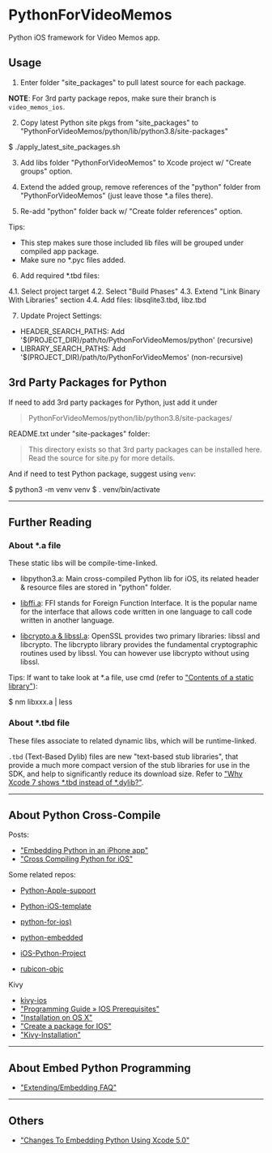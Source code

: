 # PythonForVideoMemos

Python iOS framework for Video Memos app.

## Usage

1. Enter folder "site_packages" to pull latest source for each package.

  **NOTE**: For 3rd party package repos, make sure their branch is `video_memos_ios`.

2. Copy latest Python site pkgs from "site_packages" to "PythonForVideoMemos/python/lib/python3.8/site-packages"

  $ ./apply_latest_site_packages.sh

3. Add libs folder "PythonForVideoMemos" to Xcode project w/ "Create groups" option.

4. Extend the added group, remove references of the "python" folder from "PythonForVideoMemos" (just leave those *.a files there).

5. Re-add "python" folder back w/ "Create folder references" option.

  Tips:
  - This step makes sure those included lib files will be grouped under compiled app package.
  - Make sure no *.pyc files added.

6. Add required *.tbd files:

  4.1. Select project target
  4.2. Select "Build Phases"
  4.3. Extend "Link Binary With Libraries" section
  4.4. Add files: libsqlite3.tbd, libz.tbd

7. Update Project Settings:

  - HEADER_SEARCH_PATHS:  Add '$(PROJECT_DIR)/path/to/PythonForVideoMemos/python' (recursive)
  - LIBRARY_SEARCH_PATHS: Add '$(PROJECT_DIR)/path/to/PythonForVideoMemos'    (non-recursive)

## 3rd Party Packages for Python

If need to add 3rd party packages for Python, just add it under

> PythonForVideoMemos/python/lib/python3.8/site-packages/

README.txt under "site-packages" folder:

> This directory exists so that 3rd party packages can be installed here.
> Read the source for site.py for more details. 

And if need to test Python package, suggest using `venv`:

  $ python3 -m venv venv
  $ . venv/bin/activate

---

## Further Reading

### About *.a file

These static libs will be compile-time-linked.

- libpython3.a: Main cross-compiled Python lib for iOS, its related header & resource files are stored in "python" folder.

- [libffi.a](https://sourceware.org/libffi/): FFI stands for Foreign Function Interface. It is the popular name for the interface that allows code written in one language to call code written in another language.

- [libcrypto.a & libssl.a](https://wiki.openssl.org/index.php/Libcrypto_API): OpenSSL provides two primary libraries: libssl and libcrypto. The libcrypto library provides the fundamental cryptographic routines used by libssl. You can however use libcrypto without using libssl.

Tips: If want to take look at *.a file, use cmd (refer to ["Contents of a static library"](https://stackoverflow.com/questions/3757108/contents-of-a-static-library)):

  $ nm libxxx.a | less

### About *.tbd file

These files associate to related dynamic libs, which will be runtime-linked.

`.tbd` (Text-Based Dylib) files are new "text-based stub libraries", that provide a much more compact version of the stub libraries for use in the SDK, and help to significantly reduce its download size. Refer to ["Why Xcode 7 shows *.tbd instead of *.dylib?"](https://stackoverflow.com/questions/31450690/why-xcode-7-shows-tbd-instead-of-dylib).


---

## About Python Cross-Compile

Posts:

- ["Embedding Python in an iPhone app"](https://stackoverflow.com/questions/3691655/embedding-python-in-an-iphone-app)
- ["Cross Compiling Python for iOS"](http://www.srplab.com/en/files/others/compile/cross_compiling_python_for_ios.html)

Some related repos:

- [Python-Apple-support](https://github.com/beeware/Python-Apple-support)
- [Python-iOS-template](https://github.com/beeware/Python-iOS-template)
- [python-for-ios)](https://github.com/linusyang/python-for-ios)
- [python-embedded](https://github.com/albertz/python-embedded/)

- [iOS-Python-Project](https://github.com/clowwindy/iOS-Python-Project)
- [rubicon-objc](https://github.com/beeware/rubicon-objc)

Kivy

- [kivy-ios](https://github.com/kivy/kivy-ios)
- ["Programming Guide » IOS Prerequisites"](https://kivy.org/doc/stable/guide/packaging-ios-prerequisites.html#packaging-ios-prerequisites)
- ["Installation on OS X"](https://kivy.org/doc/stable/installation/installation-osx.html)
- ["Create a package for IOS"](https://kivy.org/doc/stable/guide/packaging-ios.html)
- ["Kivy-Installation"](https://www.bookstack.cn/read/Kivy-CN/01-Kivy-Installation.md)


---

## About Embed Python Programming

- ["Extending/Embedding FAQ"](https://python.readthedocs.io/en/latest/faq/extending.html)

---

## Others

- ["Changes To Embedding Python Using Xcode 5.0"](https://developer.apple.com/library/archive/technotes/tn2328/_index.html)

